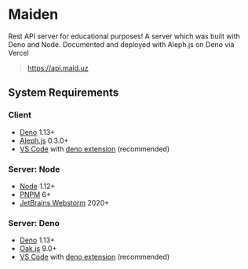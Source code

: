 # Maiden

Rest API server for educational purposes! A server which was built with Deno
and Node. Documented and deployed with Aleph.js on Deno via Vercel

> https://api.maid.uz

## System Requirements

### Client
- [Deno](https://deno.land/) 1.13+
- [Aleph.js](https://deno.land/x/aleph) 0.3.0+
- [VS Code](https://code.visualstudio.com/) with
  [deno extension](https://marketplace.visualstudio.com/items?itemName=denoland.vscode-deno)
  (recommended)

### Server: Node
- [Node](https://nodejs.org/) 1.12+
- [PNPM](https://pnpm.io/) 6+
- [JetBrains Webstorm](https://www.jetbrains.com/webstorm/) 2020+

### Server: Deno
- [Deno](https://deno.land/) 1.13+
- [Oak.js](https://deno.land/x/oak) 9.0+
- [VS Code](https://code.visualstudio.com/) with
  [deno extension](https://marketplace.visualstudio.com/items?itemName=denoland.vscode-deno)
  (recommended)